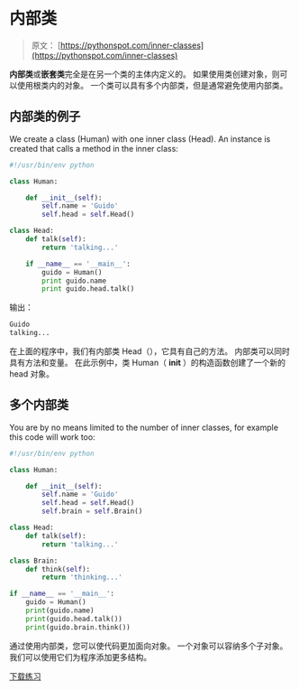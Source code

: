 # 内部类

> 原文： [https://pythonspot.com/inner-classes](https://pythonspot.com/inner-classes)

**内部类**或**嵌套类**完全是在另一个类的主体内定义的。 如果使用类创建对象，则可以使用根类内的对象。 一个类可以具有多个内部类，但是通常避免使用内部类。

## 内部类的例子

We create a class (Human) with one inner class (Head).
An instance is created that calls a method in the inner class:

```py
#!/usr/bin/env python

class Human:

    def __init__(self):
        self.name = 'Guido'
        self.head = self.Head()

class Head:
    def talk(self):
        return 'talking...'

    if __name__ == '__main__':
        guido = Human()
        print guido.name
        print guido.head.talk()

```

输出：

```py
Guido
talking...

```

在上面的程序中，我们有内部类 Head（），它具有自己的方法。 内部类可以同时具有方法和变量。 在此示例中，类 Human（ **init** ）的构造函数创建了一个新的 head 对象。

## 多个内部类

You are by no means limited to the number of inner classes, for example this code will work too:

```py
#!/usr/bin/env python

class Human:

    def __init__(self):
        self.name = 'Guido'
        self.head = self.Head()
        self.brain = self.Brain()

class Head:
    def talk(self):
        return 'talking...'

class Brain:
    def think(self):
        return 'thinking...'

if __name__ == '__main__':
    guido = Human()
    print(guido.name)
    print(guido.head.talk())
    print(guido.brain.think())

```

通过使用内部类，您可以使代码更加面向对象。 一个对象可以容纳多个子对象。 我们可以使用它们为程序添加更多结构。

[下载练习](https://pythonspot.com/download-oop-exercises/)